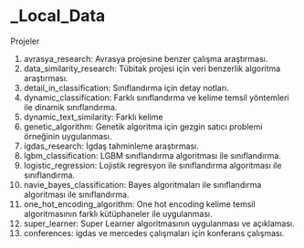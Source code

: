 # _Local_Data
 Projeler

1.  avrasya_research: Avrasya projesine benzer çalışma araştırması.
2.  data_similarity_research: Tübitak projesi için veri benzerlik algoritma araştırması.
3.  detail_in_classification: Sınıflandırma için detay notları.
4.  dynamic_classification: Farklı sınıflandırma ve kelime temsil yöntemleri ile dinamik sınıflandırma.
5.  dynamic_text_similarity: Farklı kelime  
6.  genetic_algorithm: Genetik algoritma için gezgin satıcı problemi örneğinin uygulanması.
7.  igdas_research: İgdaş tahminleme araştırması.
8.  lgbm_classification: LGBM sınıflandırma algoritması ile sınıflandırma.
9.  logistic_regression: Lojistik regresyon ile sınıflandırma algoritması ile sınıflandırma.
10. navie_bayes_classification: Bayes algoritmaları ile sınıflandırma algoritması ile sınıflandırma. 
11. one_hot_encoding_algorithm:  One hot encoding kelime temsil algoritmasının farklı kütüphaneler ile uygulanması.
12. super_learner: Super Learner algoritmasının uygulanması ve açıklaması.
13. conferences: igdas ve mercedes çalışmaları için konferans çalışması.


